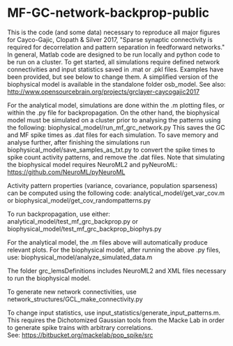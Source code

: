# MF-GC-network-backprop-public

This is the code (and some data) necessary to reproduce all major figures for Cayco-Gajic, Clopath & Silver 2017, "Sparse synaptic connectivity is required for decorrelation and pattern separation in feedforward networks." In general, Matlab code are designed to be run locally and python code to be run on a cluster. To get started, all simulations require defined network connectivities and input statistics saved in .mat or .pkl files. Examples have been provided, but see below to change them. A simplified version of the biophysical model is available in the standalone folder osb_model. See also: http://www.opensourcebrain.org/projects/grclayer-caycogajic2017

For the analytical model, simulations are done within the .m plotting files, or within the .py file for backpropagation. On the other hand, the biophysical model must be simulated on a cluster prior to analysing the patterns using the following:
biophysical_model/run_mf_grc_network.py
This saves the GC and MF spike times as .dat files for each simulation. To save memory and analyse further, after finishing the simulations run
biophysical_model/save_samples_as_txt.py
to convert the spike times to spike count activity patterns, and remove the .dat files. Note that simulating the biophysical model requires NeuroML2 and pyNeuroML: https://github.com/NeuroML/pyNeuroML

Activity pattern properties (variance, covariance, population sparseness) can be computed using the following code:
analytical_model/get_var_cov.m
or
biophysical_model/get_cov_randompatterns.py

To run backpropagation, use either:
analytical_model/test_mf_grc_backprop.py
or
biophysical_model/test_mf_grc_backprop_biophys.py

For the analytical model, the .m files above will automatically produce relevant plots. For the biophysical model, after running the above .py files, use:
biophysical_model/analyze_simulated_data.m

The folder grc_lemsDefinitions includes NeuroML2 and XML files necessary to run the biophysical model.

To generate new network connectivities, use network_structures/GCL_make_connectivity.py

To change input statistics, use input_statistics/generate_input_patterns.m.  This requires the Dichotomized Gaussian tools from the Macke Lab in order to generate spike trains with arbitrary correlations. See: https://bitbucket.org/mackelab/pop_spike/src

